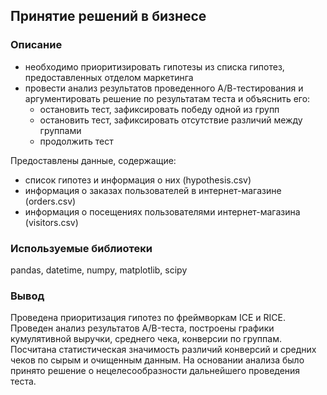 ## Принятие решений в бизнесе

### Описание
- необходимо приоритизировать гипотезы из списка гипотез, предоставленных отделом маркетинга
- провести анализ результатов проведенного А/В-тестирования и аргументировать решение по результатам теста и объяснить его:
    - остановить тест, зафиксировать победу одной из групп
    - остановить тест, зафиксировать отсутствие различий между группами
    - продолжить тест

Предоставлены данные, содержащие:
- список гипотез и информация о них (hypothesis.csv)
- информация о заказах пользователей в интернет-магазине (orders.csv)
- информация о посещениях пользователями интернет-магазина (visitors.csv)

### Используемые библиотеки
pandas, datetime, numpy, matplotlib, scipy

### Вывод
Проведена приоритизация гипотез по фреймворкам ICE и RICE. Проведен анализ результатов A/B-теста, построены графики кумулятивной выручки, среднего чека, конверсии по группам. Посчитана статистическая значимость различий конверсий и средних чеков по сырым и очищенным данным. На основании анализа было принято решение о нецелесообразности дальнейшего проведения теста.
